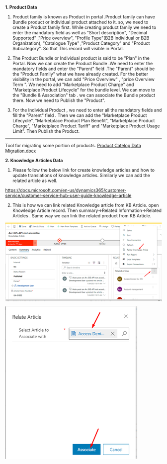 **1. Product Data**
1. Product family is known as Product in portal .Product family can have Bundle product or individual product attached to it. so, we need to create a Product family first. While creating product family we need to enter the mandatory field as well as "Short description", "Decimal Supported" ,"Price overview", "Profile Type"(B2B individual or B2B Organization), "Catalogue Type" ,"Product Category" and "Product Subcategory". So that This record will visible in Portal.

2. The Product Bundle or Individual product is said to be "Plan" in the Portal. Now we can create the Product Bundle .We need to enter the mandatory fields and enter the "Parent" field .The "Parent" should be the "Product Family" what we have already created. For the better visibility in the portal, we can add "Price Overview" , "price Overview Term ". 
We need to add "Marketplace Product Charge" and "Marketplace Product Lifecycle" for the bundle level. We can move to the "Bundle & Association" tab . we can associate the Bundle product there. Now we need to Publish the "Product". 

3. For the Individual Product , we need to enter all the mandatory fields and fill the "Parent" field . Then we can add the "Marketplace Product Lifecycle", "Marketplace Product Plan Benefit", "Marketplace Product Charge", "Marketplace Product Tariff" and "Marketplace Product Usage Limit". Then Publish the Product.
---
Tool for migrating some portion of products.
[Product Catelog Data Migration.docx](/.attachments/Product%20Catelog%20Data%20Migration-5113cdcc-c92d-4998-b98a-6cd2752fbd90.docx)

**2. Knowledge Articles Data** 

  1. Please follow the below link for create knowledge articles and how to update translations of knowledge articles. Similarly we can add the related article as well.

https://docs.microsoft.com/en-us/dynamics365/customer-service/customer-service-hub-user-guide-knowledge-article

2. This is how we can link related Knowledge article from KB Article.
open Knowledge Article record. Then summary->Related Information->Related Articles . Same way we can link the related product from KB Article.

![RelatedArticle1.png](/.attachments/RelatedArticle1-7364b827-f8d5-46eb-96bb-95b13ff80b00.png) 

![RelatedArticle2.png](/.attachments/RelatedArticle2-fcbe81e4-1a51-4260-8f96-2538d0ed8e04.png)

